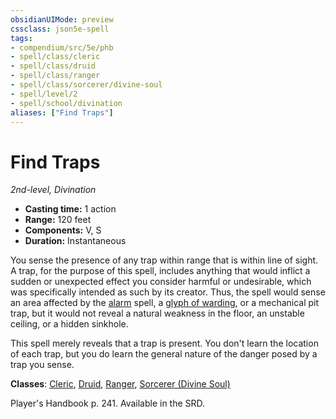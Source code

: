 ```yaml
---
obsidianUIMode: preview
cssclass: json5e-spell
tags:
- compendium/src/5e/phb
- spell/class/cleric
- spell/class/druid
- spell/class/ranger
- spell/class/sorcerer/divine-soul
- spell/level/2
- spell/school/divination
aliases: ["Find Traps"]
---
```

# Find Traps
*2nd-level, Divination*  

- **Casting time:** 1 action
- **Range:** 120 feet
- **Components:** V, S
- **Duration:** Instantaneous

You sense the presence of any trap within range that is within line of sight. A trap, for the purpose of this spell, includes anything that would inflict a sudden or unexpected effect you consider harmful or undesirable, which was specifically intended as such by its creator. Thus, the spell would sense an area affected by the [alarm](./alarm.md#) spell, a [glyph of warding](./glyph-of-warding.md#), or a mechanical pit trap, but it would not reveal a natural weakness in the floor, an unstable ceiling, or a hidden sinkhole.

This spell merely reveals that a trap is present. You don't learn the location of each trap, but you do learn the general nature of the danger posed by a trap you sense.

**Classes**: [Cleric](../classes/cleric.md#), [Druid](../classes/druid.md#), [Ranger](../classes/ranger.md#), [Sorcerer (Divine Soul)](../classes/sorcerer-divine-soul-xge.md#)

Player's Handbook p. 241. Available in the SRD.